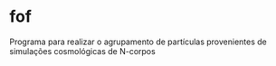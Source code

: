 # fof
Programa para realizar o agrupamento de partículas provenientes de simulações cosmológicas de N-corpos
